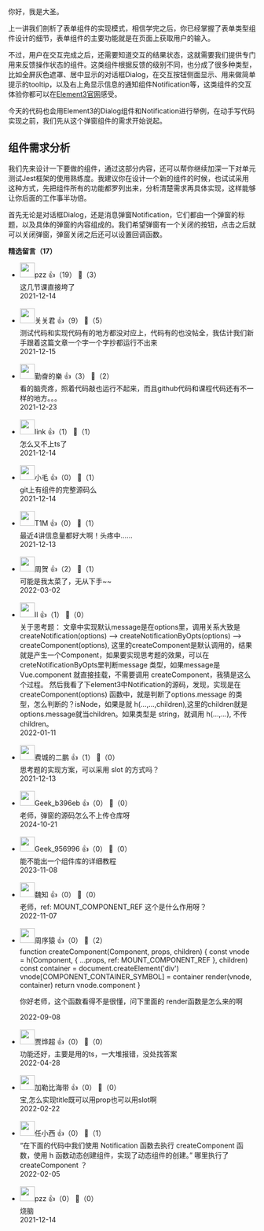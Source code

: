 你好，我是大圣。

上一讲我们剖析了表单组件的实现模式，相信学完之后，你已经掌握了表单类型组件设计的细节，表单组件的主要功能就是在页面上获取用户的输入。

不过，用户在交互完成之后，还需要知道交互的结果状态，这就需要我们提供专门用来反馈操作状态的组件。这类组件根据反馈的级别不同，也分成了很多种类型，比如全屏灰色遮罩、居中显示的对话框Dialog，在交互按钮侧面显示、用来做简单提示的tooltip，以及右上角显示信息的通知组件Notification等，这类组件的交互体验你都可以在[Element3官网](https://e3.shengxinjing.cn/)感受。

今天的代码也会用Element3的Dialog组件和Notification进行举例，在动手写代码实现之前，我们先从这个弹窗组件的需求开始说起。

## 组件需求分析

我们先来设计一下要做的组件，通过这部分内容，还可以帮你继续加深一下对单元测试Jest框架的使用熟练度。我建议你在设计一个新的组件的时候，也试试采用这种方式，先把组件所有的功能都罗列出来，分析清楚需求再具体实现，这样能够让你后面的工作事半功倍。

首先无论是对话框Dialog，还是消息弹窗Notification，它们都由一个弹窗的标题，以及具体的弹窗的内容组成的。我们希望弹窗有一个关闭的按钮，点击之后就可以关闭弹窗，弹窗关闭之后还可以设置回调函数。
<div><strong>精选留言（17）</strong></div><ul>
<li><img src="https://static001.geekbang.org/account/avatar/00/2b/58/1d/4d4623c2.jpg" width="30px"><span>pzz</span> 👍（19） 💬（3）<div>这几节课直接垮了</div>2021-12-14</li><br/><li><img src="https://static001.geekbang.org/account/avatar/00/17/d8/96/dcf52430.jpg" width="30px"><span>关关君</span> 👍（9） 💬（5）<div>测试代码和实现代码有的地方都没对应上，代码有的也没帖全，我估计我们新手跟着这篇文章一个字一个字抄都运行不出来</div>2021-12-15</li><br/><li><img src="https://static001.geekbang.org/account/avatar/00/1b/71/f0/07c72ca6.jpg" width="30px"><span>勤奋的樂</span> 👍（3） 💬（2）<div>看的脑壳疼，照着代码敲也运行不起来，而且github代码和课程代码还有不一样的地方。。。</div>2021-12-23</li><br/><li><img src="https://static001.geekbang.org/account/avatar/00/14/f6/b5/300b4e26.jpg" width="30px"><span>link</span> 👍（1） 💬（1）<div>怎么又不上ts了</div>2021-12-14</li><br/><li><img src="https://static001.geekbang.org/account/avatar/00/13/c9/f2/548a7ba7.jpg" width="30px"><span>小毛</span> 👍（0） 💬（1）<div>git上有组件的完整源码么</div>2021-12-14</li><br/><li><img src="https://static001.geekbang.org/account/avatar/00/10/a1/89/3c865bd0.jpg" width="30px"><span>T1M</span> 👍（0） 💬（1）<div>最近4讲信息量都好大啊！头疼中……</div>2021-12-13</li><br/><li><img src="https://static001.geekbang.org/account/avatar/00/17/98/1f/f3861f1f.jpg" width="30px"><span>周贺</span> 👍（2） 💬（1）<div>可能是我太菜了，无从下手~~</div>2022-03-02</li><br/><li><img src="https://static001.geekbang.org/account/avatar/00/13/c8/4a/3a322856.jpg" width="30px"><span>ll</span> 👍（1） 💬（0）<div>关于思考题：
文章中实现默认message是在options里，调用关系大致是 createNotification(options) --&gt; createNotificationByOpts(options) --&gt; createComponent(options), 这里的createComponent是默认调用的，结果就是产生一个Component，如果要实现思考题的效果，可以在creteNotificationByOpts里判断message 类型，如果message是 Vue.component 就直接挂载，不需要调用 createComponent，我猜是这么个过程。
然后我看了下element3中Notification的源码，发现，实现是在 createComponent(options) 函数中，就是判断了options.message 的类型，怎么判断的？isNode，如果是就 h(...,...,children),这里的children就是options.message就当children。如果类型是 string，就调用 h(...,...), 不传 children。</div>2022-01-11</li><br/><li><img src="https://static001.geekbang.org/account/avatar/00/10/cd/ed/825d84ee.jpg" width="30px"><span>费城的二鹏</span> 👍（1） 💬（0）<div>思考题的实现方案，可以采用 slot 的方式吗？</div>2021-12-13</li><br/><li><img src="" width="30px"><span>Geek_b396eb</span> 👍（0） 💬（0）<div>老师&#xff0c;弹窗的源码怎么不上传仓库呀</div>2024-10-21</li><br/><li><img src="https://thirdwx.qlogo.cn/mmopen/vi_32/Q0j4TwGTfTL1ibGVhrcN2du1S9ATIbJJCEjCprkuo4QK7tRl1T0zhxYhlF6mnHC1Fetun9tSLMCEempib7zbh9gw/132" width="30px"><span>Geek_956996</span> 👍（0） 💬（0）<div>能不能出一个组件库的详细教程</div>2023-11-08</li><br/><li><img src="https://static001.geekbang.org/account/avatar/00/0f/58/2f/b29d08d6.jpg" width="30px"><span>魏知</span> 👍（0） 💬（0）<div>老师，ref: MOUNT_COMPONENT_REF  这个是什么作用呀？</div>2022-11-07</li><br/><li><img src="https://static001.geekbang.org/account/avatar/00/14/f7/d9/3014889f.jpg" width="30px"><span>周序猿</span> 👍（0） 💬（2）<div>
function createComponent(Component, props, children) {
  const vnode = h(Component, { ...props, ref: MOUNT_COMPONENT_REF }, children)
  const container = document.createElement(&#39;div&#39;)
  vnode[COMPONENT_CONTAINER_SYMBOL] = container
  render(vnode, container)
  return vnode.component
}

你好老师，这个函数看得不是很懂，问下里面的 render函数是怎么来的啊
</div>2022-09-08</li><br/><li><img src="https://thirdwx.qlogo.cn/mmopen/vi_32/ww9BprMJWfKIaxjQqOToMzl2VL9du9aqcPQ5K02xwl669mFzGWdqVcHYkQYtT2Wbq0aWuQS3ia09DQ4xLkZZsOg/132" width="30px"><span>贾烨超</span> 👍（0） 💬（0）<div>功能还好，主要是用的ts，一大堆报错，没处找答案</div>2022-04-28</li><br/><li><img src="https://static001.geekbang.org/account/avatar/00/17/09/60/c5b11e91.jpg" width="30px"><span>加勒比海带</span> 👍（0） 💬（0）<div>宝,怎么实现title既可以用prop也可以用slot啊</div>2022-02-22</li><br/><li><img src="https://static001.geekbang.org/account/avatar/00/18/cb/4d/b9bb17ab.jpg" width="30px"><span>任小西</span> 👍（0） 💬（1）<div>“在下面的代码中我们使用 Notification 函数去执行 createComponent 函数，使用 h 函数动态创建组件，实现了动态组件的创建。”
哪里执行了createComponent ？</div>2022-02-05</li><br/><li><img src="https://static001.geekbang.org/account/avatar/00/2b/58/1d/4d4623c2.jpg" width="30px"><span>pzz</span> 👍（0） 💬（0）<div>烧脑</div>2021-12-14</li><br/>
</ul>